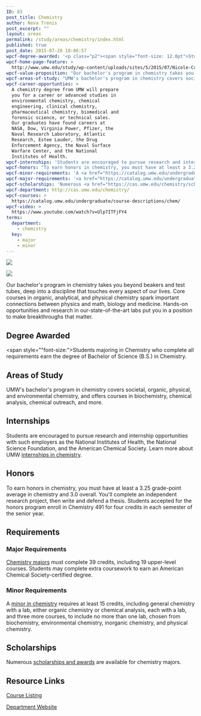 ```yaml
---
ID: 83
post_title: Chemistry
author: Neva Trenis
post_excerpt: ""
layout: areas
permalink: /study/areas/chemistry/index.html
published: true
post_date: 2015-07-28 18:06:57
wpcf-degree-awarded: '<p class="p2"><span style="font-size: 12.0pt">Students majoring in Chemistry who complete all requirements earn the degree of Bachelor of Science (B.S.) in Chemistry.</span></p>'
wpcf-home-page-feature: >
  http://www.umw.edu/study/wp-content/uploads/sites/5/2015/07/Nicole-Crowder-1e.jpg
wpcf-value-proposition: "Our bachelor's program in chemistry takes you beyond beakers and test tubes, deep into a discipline that touches every aspect of our lives. Core courses in organic, analytical, and physical chemistry spark important connections between physics and math, biology and medicine. Hands-on opportunities and research in our-state-of-the-art labs put you in a position to make breakthroughs that matter."
wpcf-areas-of-study: "UMW's bachelor's program in chemistry covers societal, organic, physical, and environmental chemistry, and offers courses in biochemistry, chemical analysis, chemical outreach, and more."
wpcf-career-opportunties: >
  A chemistry degree from UMW will prepare
  you for a career or advanced studies in
  environmental chemistry, chemical
  engineering, clinical chemistry,
  pharmaceutical chemistry, biomedical and
  forensic science, or technical sales.
  Our graduates have found careers at
  NASA, Dow, Virginia Power, Pfizer, the
  Naval Research Laboratory, Atlantic
  Research, Estee Lauder, the Drug
  Enforcement Agency, the Naval Surface
  Warfare Center, and the National
  Institutes of Health.
wpcf-internships: 'Students are encouraged to pursue research and internship opportunities with such employers as the National Institutes of Health, the National Science Foundation, and the American Chemical Society.  Learn more about UMW <a href="http://cas.umw.edu/chemistry/research-opportunities/internships/">internships in chemistry</a>.'
wpcf-honors: "To earn honors in chemistry, you must have at least a 3.25 grade-point average in chemistry and 3.0 overall. You'll complete an independent research project, then write and defend a thesis. Students accepted for the honors program enroll in Chemistry 491 for four credits in each semester of the senior year."
wpcf-minor-requirements: 'A <a href="https://catalog.umw.edu/undergraduate/minors/chemistry/#requirementstext">minor in chemistry</a> requires at least 15 credits, including general chemistry with a lab, either organic chemistry or chemical analysis, each with a lab, and three more courses, to include no more than one lab, chosen from biochemistry, environmental chemistry, inorganic chemistry, and physical chemistry.'
wpcf-major-requirements: '<a href="https://catalog.umw.edu/undergraduate/majors/chemistry/#requirementstext">Chemistry majors</a> must complete 39 credits, including 19 upper-level courses. Students may complete extra coursework to earn an American Chemical Society-certified degree.'
wpcf-scholarships: 'Numerous <a href="https://cas.umw.edu/chemistry/scholarships-fellowships-and-awards/">scholarships and awards</a> are available for chemistry majors.'
wpcf-department: http://cas.umw.edu/chemistry/
wpcf-courses: >
  https://catalog.umw.edu/undergraduate/course-descriptions/chem/
wpcf-video: >
  https://www.youtube.com/watch?v=Ulp7ITFjFY4
terms:
  department:
    - chemistry
  key:
    - major
    - minor
---
```


<!-- Types Custom Fields: -->
[![](http://www.umw.edu/study/wp-content/uploads/sites/5/2015/07/Nicole-Crowder-1e.jpg)](http://www.umw.edu/study/wp-content/uploads/sites/5/2015/07/Nicole-Crowder-1e.jpg)
<!-- End home-page-feature -->

<!-- video -->
[![](https://i.ytimg.com/vi/Ulp7ITFjFY4/hqdefault.jpg)](https://www.youtube.com/watch?v=Ulp7ITFjFY4)
<!-- End video -->

<!-- value-proposition -->
Our bachelor\'s program in chemistry takes you beyond beakers and test tubes, deep into a discipline that touches every aspect of our lives. Core courses in organic, analytical, and physical chemistry spark important connections between physics and math, biology and medicine. Hands-on opportunities and research in our-state-of-the-art labs put you in a position to make breakthroughs that matter.
<!-- End value-proposition -->

<!-- degree-awarded -->
## Degree Awarded
<span style=""font-size:">Students majoring in Chemistry who complete all requirements earn the degree of Bachelor of Science (B.S.) in Chemistry.</span>
<!-- End degree-awarded -->
<!-- areas-of-study -->
## Areas of Study
UMW\'s bachelor\'s program in chemistry covers societal, organic, physical, and environmental chemistry, and offers courses in biochemistry, chemical analysis, chemical outreach, and more.
<!-- End areas-of-study -->

<!-- internships -->
## Internships
Students are encouraged to pursue research and internship opportunities with such employers as the National Institutes of Health, the National Science Foundation, and the American Chemical Society. Learn more about UMW [internships in chemistry]("http://cas.umw.edu/chemistry/research-opportunities/internships/").
<!-- End internships -->

<!-- honors -->
## Honors
To earn honors in chemistry, you must have at least a 3.25 grade-point average in chemistry and 3.0 overall. You\'ll complete an independent research project, then write and defend a thesis. Students accepted for the honors program enroll in Chemistry 491 for four credits in each semester of the senior year.
<!-- End honors -->

<!-- requirements -->
## Requirements

<!-- major-requirements -->
### Major Requirements
[Chemistry majors]("https://catalog.umw.edu/undergraduate/majors/chemistry/#requirementstext") must complete 39 credits, including 19 upper-level courses. Students may complete extra coursework to earn an American Chemical Society-certified degree.
<!-- End major-requirements -->

<!-- minor-requirements -->
### Minor Requirements
A [minor in chemistry]("https://catalog.umw.edu/undergraduate/minors/chemistry/#requirementstext") requires at least 15 credits, including general chemistry with a lab, either organic chemistry or chemical analysis, each with a lab, and three more courses, to include no more than one lab, chosen from biochemistry, environmental chemistry, inorganic chemistry, and physical chemistry.
<!-- End minor-requirements -->

<!-- End requirements -->

<!-- scholarships -->
## Scholarships
Numerous [scholarships and awards]("https://cas.umw.edu/chemistry/scholarships-fellowships-and-awards/") are available for chemistry majors.
<!-- End scholarships -->

<!-- resource-links -->
## Resource Links

<!-- courses -->
[Course Listing](https://catalog.umw.edu/undergraduate/course-descriptions/chem/)

<!-- End courses -->


<!-- department -->
[Department Website](http://cas.umw.edu/chemistry/)

<!-- End department -->

<!-- End resource-links -->

<!-- End Types Custom Fields -->
